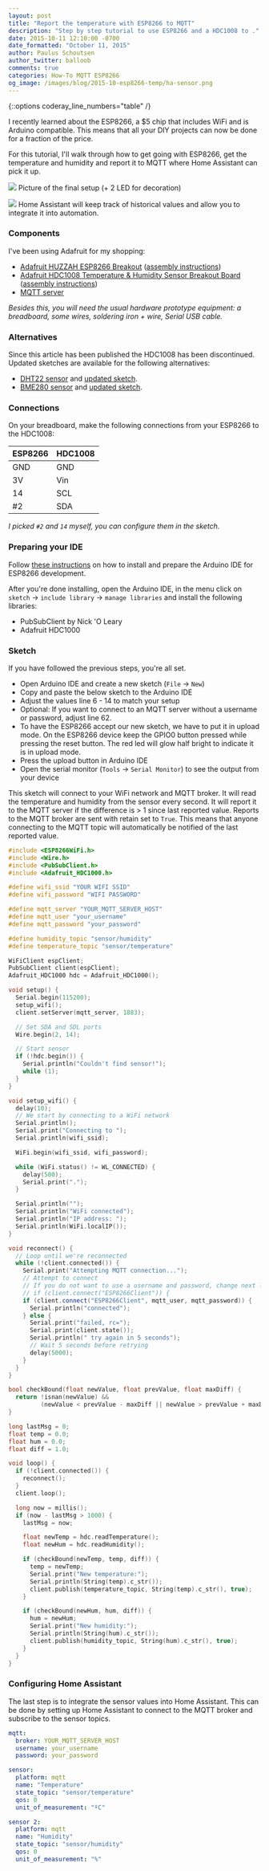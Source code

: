 ```yaml
---
layout: post
title: "Report the temperature with ESP8266 to MQTT"
description: "Step by step tutorial to use ESP8266 and a HDC1008 to ."
date: 2015-10-11 12:10:00 -0700
date_formatted: "October 11, 2015"
author: Paulus Schoutsen
author_twitter: balloob
comments: true
categories: How-To MQTT ESP8266
og_image: /images/blog/2015-10-esp8266-temp/ha-sensor.png
---
```


{::options coderay_line_numbers="table" /}

I recently learned about the ESP8266, a $5 chip that includes WiFi and is Arduino compatible. This means that all your DIY projects can now be done for a fraction of the price.

For this tutorial, I'll walk through how to get going with ESP8266, get the temperature and humidity and report it to MQTT where Home Assistant can pick it up.

<p class='img'>
<img src='/images/blog/2015-10-esp8266-temp/setup.png' />
Picture of the final setup (+ 2 LED for decoration)
</p>

<p class='img'>
<img src='/images/blog/2015-10-esp8266-temp/ha-sensor.png' />
Home Assistant will keep track of historical values and allow you to integrate it into automation.
</p>

<!--more-->

### Components

I've been using Adafruit for my shopping:

 - [Adafruit HUZZAH ESP8266 Breakout](http://www.adafruit.com/product/2471) ([assembly instructions](https://learn.adafruit.com/adafruit-huzzah-esp8266-breakout/assembly))
 - [Adafruit HDC1008 Temperature & Humidity Sensor Breakout Board](http://www.adafruit.com/product/2635) ([assembly instructions](https://learn.adafruit.com/adafruit-hdc1008-temperature-and-humidity-sensor-breakout/assembly))
 - [MQTT server](/components/mqtt/#picking-a-broker)

_Besides this, you will need the usual hardware prototype equipment: a breadboard, some wires, soldering iron + wire, Serial USB cable._

### Alternatives

Since this article has been published the HDC1008 has been discontinued. Updated sketches are available for the following alternatives:

 - [DHT22 sensor](https://www.adafruit.com/product/385) and [updated sketch](https://gist.github.com/balloob/1176b6d87c2816bd07919ce6e29a19e9).
 - [BME280 sensor](https://www.adafruit.com/product/2652) and [updated sketch](https://gist.github.com/mtl010957/9ee85fb404f65e15c440b08c659c0419).

### Connections

On your breadboard, make the following connections from your ESP8266 to the HDC1008:

| ESP8266 | HDC1008 |
| ------- | ------- |
| GND | GND
| 3V | Vin
| 14 | SCL
| #2 | SDA

_I picked `#2` and `14` myself, you can configure them in the sketch._

### Preparing your IDE

Follow [these instructions](https://github.com/esp8266/Arduino#installing-with-boards-manager) on how to install and prepare the Arduino IDE for ESP8266 development.

After you're done installing, open the Arduino IDE, in the menu click on `sketch` -> `include library` -> `manage libraries` and install the following libraries:

- PubSubClient by Nick 'O Leary
- Adafruit HDC1000

### Sketch

If you have followed the previous steps, you're all set.

 - Open Arduino IDE and create a new sketch (`File` -> `New`)
 - Copy and paste the below sketch to the Arduino IDE
 - Adjust the values line 6 - 14 to match your setup
 - Optional: If you want to connect to an MQTT server without a username or password, adjust line 62.
 - To have the ESP8266 accept our new sketch, we have to put it in upload mode. On the ESP8266 device keep the GPIO0 button pressed while pressing the reset button. The red led will glow half bright to indicate it is in upload mode.
 - Press the upload button in Arduino IDE
 - Open the serial monitor (`Tools` -> `Serial Monitor`) to see the output from your device

This sketch will connect to your WiFi network and MQTT broker. It will read the temperature and humidity from the sensor every second. It will report it to the MQTT server if the difference is > 1 since last reported value. Reports to the MQTT broker are sent with retain set to `True`. This means that anyone connecting to the MQTT topic will automatically be notified of the last reported value.

```cpp
#include <ESP8266WiFi.h>
#include <Wire.h>
#include <PubSubClient.h>
#include <Adafruit_HDC1000.h>

#define wifi_ssid "YOUR WIFI SSID"
#define wifi_password "WIFI PASSWORD"

#define mqtt_server "YOUR_MQTT_SERVER_HOST"
#define mqtt_user "your_username"
#define mqtt_password "your_password"

#define humidity_topic "sensor/humidity"
#define temperature_topic "sensor/temperature"

WiFiClient espClient;
PubSubClient client(espClient);
Adafruit_HDC1000 hdc = Adafruit_HDC1000();

void setup() {
  Serial.begin(115200);
  setup_wifi();
  client.setServer(mqtt_server, 1883);

  // Set SDA and SDL ports
  Wire.begin(2, 14);

  // Start sensor
  if (!hdc.begin()) {
    Serial.println("Couldn't find sensor!");
    while (1);
  }
}

void setup_wifi() {
  delay(10);
  // We start by connecting to a WiFi network
  Serial.println();
  Serial.print("Connecting to ");
  Serial.println(wifi_ssid);

  WiFi.begin(wifi_ssid, wifi_password);

  while (WiFi.status() != WL_CONNECTED) {
    delay(500);
    Serial.print(".");
  }

  Serial.println("");
  Serial.println("WiFi connected");
  Serial.println("IP address: ");
  Serial.println(WiFi.localIP());
}

void reconnect() {
  // Loop until we're reconnected
  while (!client.connected()) {
    Serial.print("Attempting MQTT connection...");
    // Attempt to connect
    // If you do not want to use a username and password, change next line to
    // if (client.connect("ESP8266Client")) {
    if (client.connect("ESP8266Client", mqtt_user, mqtt_password)) {
      Serial.println("connected");
    } else {
      Serial.print("failed, rc=");
      Serial.print(client.state());
      Serial.println(" try again in 5 seconds");
      // Wait 5 seconds before retrying
      delay(5000);
    }
  }
}

bool checkBound(float newValue, float prevValue, float maxDiff) {
  return !isnan(newValue) &&
         (newValue < prevValue - maxDiff || newValue > prevValue + maxDiff);
}

long lastMsg = 0;
float temp = 0.0;
float hum = 0.0;
float diff = 1.0;

void loop() {
  if (!client.connected()) {
    reconnect();
  }
  client.loop();

  long now = millis();
  if (now - lastMsg > 1000) {
    lastMsg = now;

    float newTemp = hdc.readTemperature();
    float newHum = hdc.readHumidity();

    if (checkBound(newTemp, temp, diff)) {
      temp = newTemp;
      Serial.print("New temperature:");
      Serial.println(String(temp).c_str());
      client.publish(temperature_topic, String(temp).c_str(), true);
    }

    if (checkBound(newHum, hum, diff)) {
      hum = newHum;
      Serial.print("New humidity:");
      Serial.println(String(hum).c_str());
      client.publish(humidity_topic, String(hum).c_str(), true);
    }
  }
}
```

### Configuring Home Assistant

The last step is to integrate the sensor values into Home Assistant. This can be done by setting up Home Assistant to connect to the MQTT broker and subscribe to the sensor topics.

```yaml
mqtt:
  broker: YOUR_MQTT_SERVER_HOST
  username: your_username
  password: your_password

sensor:
  platform: mqtt
  name: "Temperature"
  state_topic: "sensor/temperature"
  qos: 0
  unit_of_measurement: "ºC"

sensor 2:
  platform: mqtt
  name: "Humidity"
  state_topic: "sensor/humidity"
  qos: 0
  unit_of_measurement: "%"
```
